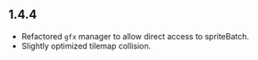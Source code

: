 ## 1.4.4

- Refactored `gfx` manager to allow direct access to spriteBatch.
- Slightly optimized tilemap collision.
